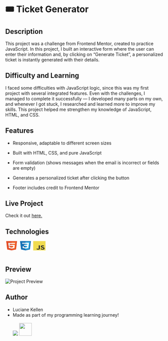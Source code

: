 # 🎟️ Ticket Generator

## Description
This project was a challenge from Frontend Mentor, created to practice JavaScript.
In this project, I built an interactive form where the user can enter their information and, by clicking on “Generate Ticket”, a personalized ticket is instantly generated with their details.

## Difficulty and Learning
I faced some difficulties with JavaScript logic, since this was my first project with several integrated features.
Even with the challenges, I managed to complete it successfully — I developed many parts on my own, and whenever I got stuck, I researched and learned more to improve my skills.
This project helped me strengthen my knowledge of JavaScript, HTML, and CSS.

## Features
- Responsive, adaptable to different screen sizes

- Built with HTML, CSS, and pure JavaScript

- Form validation (shows messages when the email is incorrect or fields are empty)

- Generates a personalized ticket after clicking the button

- Footer includes credit to Frontend Mentor
  
## Live Project
Check it out [here.](https://luciane003.github.io/Conference-ticket-generator/)

## Technologies
<div>
 <img align="center" alt="HTML" height="30" width="40" src="https://raw.githubusercontent.com/devicons/devicon/master/icons/html5/html5-original.svg">
 <img align="center" alt="CSS" height="30" width="40" src="https://raw.githubusercontent.com/devicons/devicon/master/icons/css3/css3-original.svg">
 <img align="center" alt="JavaScript" height="30" width="40" src="https://raw.githubusercontent.com/devicons/devicon/master/icons/javascript/javascript-original.svg">
</div><br>

## Preview
![Project Preview](./design/ticket-gerenator.gif)
## Author
- Luciane Kellen
- Made as part of my programming learning journey!
  <div style="display: inline_block"><br> 
  <a href="https://www.linkedin.com/feed/" target="_blank"><img src="https://img.shields.io/badge/-LinkedIn-%230077B5?style=for-the-badge&logo=linkedin&logoColor=white" target="_blank"></a>
  <a href="https://wa.me/5517996417374" target="_blank"><img  height="40" width="40" src="https://github.com/user-attachments/assets/da75e70c-b550-4684-8548-ff61fecc7c7e" target="_blank"></a>
</div>
